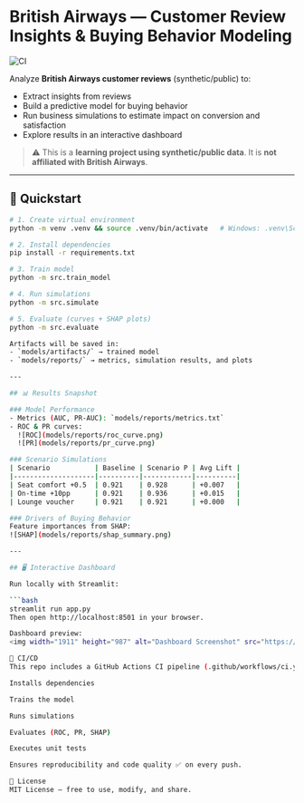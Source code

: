 # British Airways — Customer Review Insights & Buying Behavior Modeling

![CI](https://github.com/Pavithran85/ba-customer-insights/actions/workflows/ci.yml/badge.svg)

Analyze **British Airways customer reviews** (synthetic/public) to:
- Extract insights from reviews  
- Build a predictive model for buying behavior  
- Run business simulations to estimate impact on conversion and satisfaction  
- Explore results in an interactive dashboard  

> ⚠️ This is a **learning project using synthetic/public data**. It is **not affiliated with British Airways**.

---

## 🚀 Quickstart

```bash
# 1. Create virtual environment
python -m venv .venv && source .venv/bin/activate   # Windows: .venv\Scripts\activate

# 2. Install dependencies
pip install -r requirements.txt

# 3. Train model
python -m src.train_model

# 4. Run simulations
python -m src.simulate

# 5. Evaluate (curves + SHAP plots)
python -m src.evaluate

Artifacts will be saved in:
- `models/artifacts/` → trained model  
- `models/reports/` → metrics, simulation results, and plots  

---

## 📊 Results Snapshot

### Model Performance
- Metrics (AUC, PR-AUC): `models/reports/metrics.txt`  
- ROC & PR curves:  
  ![ROC](models/reports/roc_curve.png)  
  ![PR](models/reports/pr_curve.png)  

### Scenario Simulations
| Scenario           | Baseline | Scenario P | Avg Lift |
|--------------------|----------|------------|----------|
| Seat comfort +0.5  | 0.921    | 0.928      | +0.007   |
| On-time +10pp      | 0.921    | 0.936      | +0.015   |
| Lounge voucher     | 0.921    | 0.921      | +0.000   |

### Drivers of Buying Behavior
Feature importances from SHAP:  
![SHAP](models/reports/shap_summary.png)

---

## 🖥 Interactive Dashboard

Run locally with Streamlit:

```bash
streamlit run app.py
Then open http://localhost:8501 in your browser.

Dashboard preview:
<img width="1911" height="987" alt="Dashboard Screenshot" src="https://github.com/user-attachments/assets/876ecd1e-d7b1-402b-a881-3e5169eb98cc" />

🔄 CI/CD
This repo includes a GitHub Actions CI pipeline (.github/workflows/ci.yml) which:

Installs dependencies

Trains the model

Runs simulations

Evaluates (ROC, PR, SHAP)

Executes unit tests

Ensures reproducibility and code quality ✅ on every push.

📜 License
MIT License — free to use, modify, and share.

